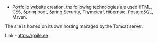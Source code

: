 - Portfolio website creation, the following technologies are used HTML, CSS, Spring boot, Spring Security, Thymeleaf, Hibernate, PostgreSQL, Maven. 

The site is hosted on its own hosting managed by the Tomcat server.

Link - https://gaile.ee
